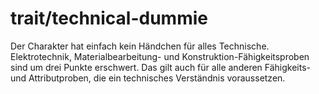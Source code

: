 # trait/technical-dummie

Der Charakter hat einfach kein Händchen für alles Technische. Elektrotechnik, Materialbearbeitung- und Konstruktion-Fähigkeitsproben sind um drei Punkte erschwert. Das gilt auch für alle anderen Fähigkeits- und Attributproben, die ein technisches Verständnis voraussetzen.
